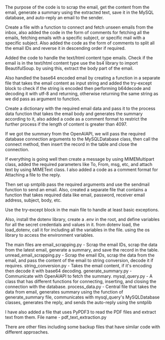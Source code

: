The purpose of the code is to scrap the email, get the content from the email, generate a summary using the extracted text, save it in the MySQL database, and auto-reply an email to the sender.

Create a file with a function to connect and fetch unseen emails from the inbox, also added the code in the form of comments for fetching all the emails, fetching emails with a specific subject, or specific mail with a specific subject. 
Also added the code as the form of comments to split all the email IDs and reverse it in descending order if required.

Added the code to handle the text/html content type emails. Check if the email is in the text/html content type use the bs4 library to import BeautifulSoup. by using this, extract the body part of the email.

Also handled the base64 encoded email by creating a function in a separate file that takes the email content as input string and added the try-except block to check if the string is encoded then performing b64decode and decoding it with utf-8 and returning, otherwise returning the same string as we did pass as argument to function.

Create a dictionary with the required email data and pass it to the process data function that takes the email body and generates the summary according to it, also added a code as a comment format to restrict the further process if the length of content is greater than 4097.

If we got the summary from the OpenAIAPI, we will pass the required database connection arguments to the MySQLDatabase class, then call the connect method, then insert the record in the table and close the connection.

If everything is going well then create a message by using MIMEMultipart class, added the required parameters like To, From, msg, etc, and attach text by using MIMEText class. I also added a  code as a comment format for Attaching a file to the reply.

Then set up smtplib pass the required arguments and use the sendmail function to send an email. Also, created a separate file that contains a function that takes required data like email, password, receiver email address, subject, body, etc.

Use the try-except block in the main file to handle at least basic exceptions.

Also, install the dotenv library, create a .env in the root, and define variables for all the secret credentials and values in it. from dotenv load, the load_dotenv, call it for including all the variables in the file. using the os library to access the environment variables.


The main files are
email_scrapping.py - Scrap the email IDs, scrap the data from the latest email, generate a summary, and save the record in the table.
unread_email_scrapping.py - Scrap the email IDs, scrap the data from the email, and pass the content of the email to string conversion, decode it if requires.
string_conversion.py - Takes the email content, if it's encoding then decode it with base64 decoding.
generate_summary.py - Communicate with OpenAIAPI to fetch the summary.
mysql_query.py - A class that has different functions for connecting, inserting, and closing the connection with the database.
process_data.py - Central file that takes the data from email, generates summary using the function of generate_summary file, communicates with mysql_query's MySQLDatabase classes, generates the reply, and sends the auto-reply using the smtplib


I have also added a file that uses PyPDF3 to read the PDF files and extract text from them. File name - pdf_text_extraction.py


There are other files including some backup files that have similar code with different approaches.